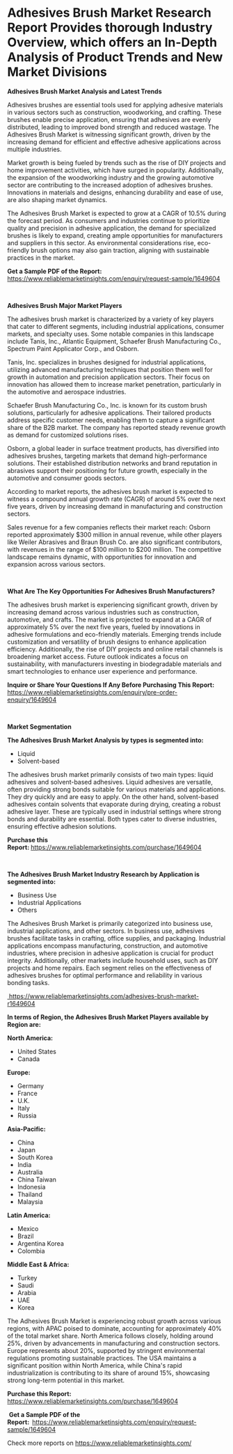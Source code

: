 <p><h1>Adhesives Brush Market Research Report Provides thorough Industry Overview, which offers an In-Depth Analysis of Product Trends and New Market Divisions</h1></p><p><strong>Adhesives Brush Market Analysis and Latest Trends</strong></p>
<p><p>Adhesives brushes are essential tools used for applying adhesive materials in various sectors such as construction, woodworking, and crafting. These brushes enable precise application, ensuring that adhesives are evenly distributed, leading to improved bond strength and reduced wastage. The Adhesives Brush Market is witnessing significant growth, driven by the increasing demand for efficient and effective adhesive applications across multiple industries.</p><p>Market growth is being fueled by trends such as the rise of DIY projects and home improvement activities, which have surged in popularity. Additionally, the expansion of the woodworking industry and the growing automotive sector are contributing to the increased adoption of adhesives brushes. Innovations in materials and designs, enhancing durability and ease of use, are also shaping market dynamics. </p><p>The Adhesives Brush Market is expected to grow at a CAGR of 10.5% during the forecast period. As consumers and industries continue to prioritize quality and precision in adhesive application, the demand for specialized brushes is likely to expand, creating ample opportunities for manufacturers and suppliers in this sector. As environmental considerations rise, eco-friendly brush options may also gain traction, aligning with sustainable practices in the market.</p></p>
<p><strong>Get a Sample PDF of the Report:&nbsp;</strong> <a href="https://www.reliablemarketinsights.com/enquiry/request-sample/1649604?utm_campaign=1512&utm_medium=2&utm_source=Github&utm_content=ia&utm_term=29122024&utm_id=adhesives-brush">https://www.reliablemarketinsights.com/enquiry/request-sample/1649604</a></p>
<p>&nbsp;</p>
<p><strong>Adhesives Brush Major Market Players</strong></p>
<p><p>The adhesives brush market is characterized by a variety of key players that cater to different segments, including industrial applications, consumer markets, and specialty uses. Some notable companies in this landscape include Tanis, Inc., Atlantic Equipment, Schaefer Brush Manufacturing Co., Spectrum Paint Applicator Corp., and Osborn.</p><p>Tanis, Inc. specializes in brushes designed for industrial applications, utilizing advanced manufacturing techniques that position them well for growth in automation and precision application sectors. Their focus on innovation has allowed them to increase market penetration, particularly in the automotive and aerospace industries.</p><p>Schaefer Brush Manufacturing Co., Inc. is known for its custom brush solutions, particularly for adhesive applications. Their tailored products address specific customer needs, enabling them to capture a significant share of the B2B market. The company has reported steady revenue growth as demand for customized solutions rises.</p><p>Osborn, a global leader in surface treatment products, has diversified into adhesives brushes, targeting markets that demand high-performance solutions. Their established distribution networks and brand reputation in abrasives support their positioning for future growth, especially in the automotive and consumer goods sectors.</p><p>According to market reports, the adhesives brush market is expected to witness a compound annual growth rate (CAGR) of around 5% over the next five years, driven by increasing demand in manufacturing and construction sectors.</p><p>Sales revenue for a few companies reflects their market reach: Osborn reported approximately $300 million in annual revenue, while other players like Weiler Abrasives and Braun Brush Co. are also significant contributors, with revenues in the range of $100 million to $200 million. The competitive landscape remains dynamic, with opportunities for innovation and expansion across various sectors.</p></p>
<p>&nbsp;</p>
<p><strong>What Are The Key Opportunities For Adhesives Brush Manufacturers?</strong></p>
<p><p>The adhesives brush market is experiencing significant growth, driven by increasing demand across various industries such as construction, automotive, and crafts. The market is projected to expand at a CAGR of approximately 5% over the next five years, fueled by innovations in adhesive formulations and eco-friendly materials. Emerging trends include customization and versatility of brush designs to enhance application efficiency. Additionally, the rise of DIY projects and online retail channels is broadening market access. Future outlook indicates a focus on sustainability, with manufacturers investing in biodegradable materials and smart technologies to enhance user experience and performance.</p></p>
<p><strong>Inquire or Share Your Questions If Any Before Purchasing This Report:</strong> <a href="https://www.reliablemarketinsights.com/enquiry/pre-order-enquiry/1649604?utm_campaign=1512&utm_medium=2&utm_source=Github&utm_content=ia&utm_term=29122024&utm_id=adhesives-brush">https://www.reliablemarketinsights.com/enquiry/pre-order-enquiry/1649604</a></p>
<p>&nbsp;</p>
<p><strong>Market Segmentation</strong></p>
<p><strong>The Adhesives Brush Market Analysis by types is segmented into:</strong></p>
<p><ul><li>Liquid</li><li>Solvent-based</li></ul></p>
<p><p>The adhesives brush market primarily consists of two main types: liquid adhesives and solvent-based adhesives. Liquid adhesives are versatile, often providing strong bonds suitable for various materials and applications. They dry quickly and are easy to apply. On the other hand, solvent-based adhesives contain solvents that evaporate during drying, creating a robust adhesive layer. These are typically used in industrial settings where strong bonds and durability are essential. Both types cater to diverse industries, ensuring effective adhesion solutions.</p></p>
<p><strong>Purchase this Report:&nbsp;</strong><a href="https://www.reliablemarketinsights.com/purchase/1649604?utm_campaign=1512&utm_medium=2&utm_source=Github&utm_content=ia&utm_term=29122024&utm_id=adhesives-brush">https://www.reliablemarketinsights.com/purchase/1649604</a></p>
<p>&nbsp;</p>
<p><strong>The Adhesives Brush Market Industry Research by Application is segmented into:</strong></p>
<p><ul><li>Business Use</li><li>Industrial Applications</li><li>Others</li></ul></p>
<p><p>The Adhesives Brush Market is primarily categorized into business use, industrial applications, and other sectors. In business use, adhesives brushes facilitate tasks in crafting, office supplies, and packaging. Industrial applications encompass manufacturing, construction, and automotive industries, where precision in adhesive application is crucial for product integrity. Additionally, other markets include household uses, such as DIY projects and home repairs. Each segment relies on the effectiveness of adhesives brushes for optimal performance and reliability in various bonding tasks.</p></p>
<p><a href="https://www.reliablemarketinsights.com/adhesives-brush-market-r1649604?utm_campaign=1512&utm_medium=2&utm_source=Github&utm_content=ia&utm_term=29122024&utm_id=adhesives-brush">&nbsp;https://www.reliablemarketinsights.com/adhesives-brush-market-r1649604</a></p>
<p><strong>In terms of Region, the Adhesives Brush Market Players available by Region are:</strong></p>
<p>
    <p> <strong> North America: </strong>
        <ul>
            <li>United States</li>
            <li>Canada</li>
        </ul>
        </p> 
    <p> <strong> Europe: </strong>
        <ul>
            <li>Germany</li>
            <li>France</li>
            <li>U.K.</li>
            <li>Italy</li>
            <li>Russia</li>
        </ul>
        </p> 
    <p> <strong> Asia-Pacific: </strong>
        <ul>
            <li>China</li>
            <li>Japan</li>
            <li>South Korea</li>
            <li>India</li>
            <li>Australia</li>
            <li>China Taiwan</li>
            <li>Indonesia</li>
            <li>Thailand</li>
            <li>Malaysia</li>
        </ul>
        </p> 
    <p> <strong> Latin America: </strong>
        <ul>
            <li>Mexico</li>
            <li>Brazil</li>
            <li>Argentina Korea</li>
            <li>Colombia</li>
        </ul>
        </p> 
    <p> <strong> Middle East & Africa: </strong>
        <ul>
            <li>Turkey</li>
            <li>Saudi</li>
            <li>Arabia</li>
            <li>UAE</li>
            <li>Korea</li>
        </ul>
    </p>
    </p>
<p><p>The Adhesives Brush Market is experiencing robust growth across various regions, with APAC poised to dominate, accounting for approximately 40% of the total market share. North America follows closely, holding around 25%, driven by advancements in manufacturing and construction sectors. Europe represents about 20%, supported by stringent environmental regulations promoting sustainable practices. The USA maintains a significant position within North America, while China's rapid industrialization is contributing to its share of around 15%, showcasing strong long-term potential in this market.</p></p>
<p><strong>Purchase this Report: </strong><a href="https://www.reliablemarketinsights.com/purchase/1649604?utm_campaign=1512&utm_medium=2&utm_source=Github&utm_content=ia&utm_term=29122024&utm_id=adhesives-brush">https://www.reliablemarketinsights.com/purchase/1649604</a></p>
<p>&nbsp;<strong>Get a Sample PDF of the Report:&nbsp;&nbsp;</strong><a href="https://www.reliablemarketinsights.com/enquiry/request-sample/1649604?utm_campaign=1512&utm_medium=2&utm_source=Github&utm_content=ia&utm_term=29122024&utm_id=adhesives-brush">https://www.reliablemarketinsights.com/enquiry/request-sample/1649604</a></p>
<p><strong></strong></p>
<p>Check more reports on <a href="https://www.reliablemarketinsights.com/?utm_campaign=1512&utm_medium=2&utm_source=Github&utm_content=ia&utm_term=29122024&utm_id=adhesives-brush">https://www.reliablemarketinsights.com/</a></p>